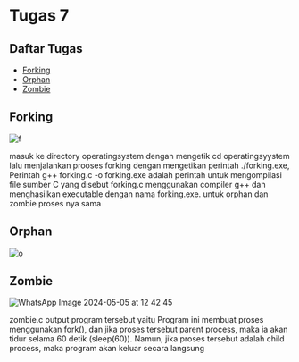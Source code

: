 # Tugas 7

## Daftar Tugas
- [Forking](https://github.com/zakwanaraffi/SysOP24-3123521030/tree/main/Tugas%207#forking)
- [Orphan](https://github.com/zakwanaraffi/SysOP24-3123521030/tree/main/Tugas%207#orphan)
- [Zombie](https://github.com/zakwanaraffi/SysOP24-3123521030/tree/main/Tugas%207#zombie)

## Forking
![f](https://github.com/zakwanaraffi/SysOP24-3123521030/assets/160553582/7763fafb-bb0f-4741-a6e2-b3baf54a11e0)


masuk ke directory operatingsystem dengan mengetik cd operatingsyystem lalu menjalankan prooses forking dengan mengetikan perintah ./forking.exe, Perintah g++ forking.c -o forking.exe adalah perintah untuk mengompilasi file sumber C yang disebut forking.c menggunakan compiler g++ dan menghasilkan executable dengan nama forking.exe. untuk orphan dan zombie proses nya sama

## Orphan
![o](https://github.com/zakwanaraffi/SysOP24-3123521030/assets/160553582/840cba60-40ce-46b5-89e9-4a113faf92e1)


## Zombie
![WhatsApp Image 2024-05-05 at 12 42 45](https://github.com/zakwanaraffi/SysOP24-3123521030/assets/160553582/70e2ed11-3b53-48b4-8c59-4094f7b79cfb)


zombie.c output program tersebut yaitu Program ini membuat proses menggunakan fork(), dan jika proses tersebut parent process, maka ia akan tidur selama 60 detik (sleep(60)). Namun, jika proses tersebut adalah child process, maka program akan keluar secara langsung

